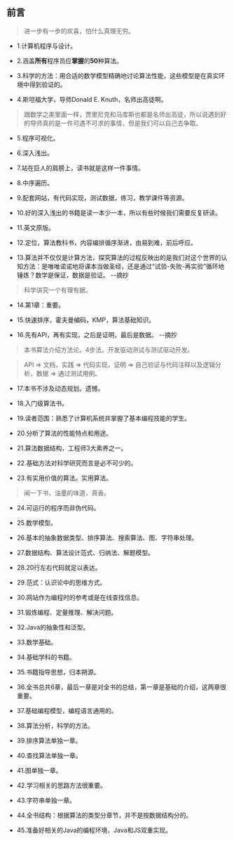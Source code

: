 ## 前言

>进一步有一步的欢喜，怕什么真理无穷。

- 1.计算机程序与设计。

- 2.涵盖**所有**程序员应**掌握**的**50**种算法。

- 3.科学的方法：用合适的数学模型精确地讨论算法性能，这些模型是在真实环境中得到验证的。

- 4.斯坦福大学，导师Donald E. Knuth，名师出高徒啊。

>跟数学之美里面一样，贾里尼克和马库斯也都是名师出高徒，所以说遇到好的导师真的是一件可遇不可求的事情，但是我们可以自己去争取。

- 5.程序可视化。

- 6.深入浅出。

- 7.站在巨人的肩膀上，读书就是这样一件事情。

- 8.中序遍历。

- 9.配套网站，有代码实现，测试数据，练习，教学课件等资源。

- 10.好的深入浅出的书籍是读一本少一本，所以有些时候我们需要反复研读。

- 11.英文原版。

- 12.定位，算法教科书，内容编排循序渐进，由易到难，前后呼应。

- 13.算法并不仅仅是计算方法，探究算法的过程反映出的是我们对这个世界的认知方法：是唯唯诺诺地将课本当做圣经，还是通过“试验-失败-再实验”循环地锤炼？数学是保证，数据是验证。 --摘抄

>科学讲究一个有理有据。

- 14.第1章：重要。

- 15.快速排序，霍夫曼编码，KMP，算法基础知识。

- 16.先有API，再有实现，之后是证明，最后是数据。 --摘抄

>本书算法介绍方法论。4步法。开发驱动测试与测试驱动开发。

>API => 文档，实践 => 代码实现，证明 => 自己验证与代码注释以及逻辑分析，数据 => 通过测试用例。

- 17.本书不涉及动态规划。遗憾。

- 18.入门级算法书。

- 19.读者范围：熟悉了计算机系统并掌握了基本编程技能的学生。

- 20.分析了算法的性能特点和用途。

- 21.算法数据结构，工程师3大素养之一。

- 22.基础方法对科学研究而言是必不可少的。

- 23.有实用价值的算法。实用算法。

>闻一下书，油墨的味道，真香。

- 24.可运行的程序而非伪代码。

- 25.数学模型。

- 26.基本的抽象数据类型、排序算法、搜索算法、图、字符串处理。

- 27.数据结构、算法设计范式、归纳法、解题模型。

- 28.20行左右代码就足以表达。

- 29.范式：认识论中的思维方式。

- 30.网站作为编程时的参考或是在线查找信息。

- 31.锻炼编程、定量推理、解决问题。

- 32.Java的抽象性和泛型。

- 33.数学基础。

- 34.基础学科的书籍。

- 35.书籍指导思想，归本朔源。

- 36.全书总共6章，最后一章是对全书的总结，第一章是基础的介绍，这两章很重要。

- 37.基础编程模型，编程语言通用的。

- 38.算法分析，科学的方法。

- 39.排序算法单独一章。

- 40.查找算法单独一章。

- 41.图单独一章。

- 42.学习相关的思路方法很重要。

- 43.字符串单独一章。

- 44.全书结构：根据算法的类型分章节，并不是按数据结构分的。

- 45.准备好相关的Java的编程环境，Java和JS双重实现。